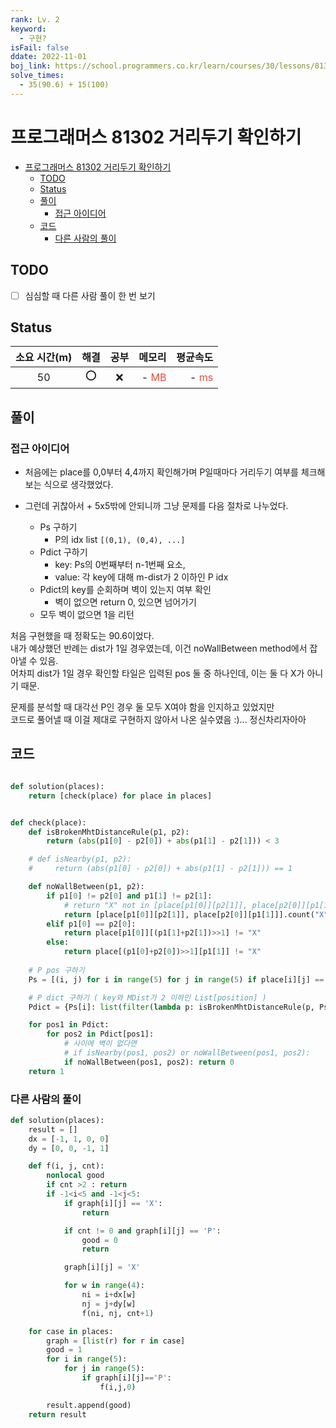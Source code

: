 ```yaml
---
rank: Lv. 2
keyword:
  - 구현?
isFail: false
ddate: 2022-11-01
boj_link: https://school.programmers.co.kr/learn/courses/30/lessons/81302
solve_times:
  - 35(90.6) + 15(100)
---
```


# 프로그래머스 81302 거리두기 확인하기

- [프로그래머스 81302 거리두기 확인하기](#프로그래머스-81302-거리두기-확인하기)
  - [TODO](#todo)
  - [Status](#status)
  - [풀이](#풀이)
    - [접근 아이디어](#접근-아이디어)
  - [코드](#코드)
    - [다른 사람의 풀이](#다른-사람의-풀이)

## TODO
- [ ] 심심할 때 다른 사람 풀이 한 번 보기 

## Status

| 소요 시간(m) | 해결  | 공부  |                                  메모리 |                                평균속도 |
| :----------: | :---: | :---: | --------------------------------------: | --------------------------------------: |
|      50      |   ⭕️   |   ❌   | - <span style="color:#e74c3c">MB</span> | - <span style="color:#e74c3c">ms</span> |


## 풀이

### 접근 아이디어
- 처음에는 place를 0,0부터 4,4까지 확인해가며 P일때마다 거리두기 여부를 체크해보는 식으로 생각했었다.

- 그런데 귀찮아서 + 5x5밖에 안되니까 그냥 문제를 다음 절차로 나누었다.
  - Ps 구하기
    - P의 idx list `[(0,1), (0,4), ...]`
  - Pdict 구하기
    - key: Ps의 0번째부터 n-1번째 요소,
    - value: 각 key에 대해 m-dist가 2 이하인 P idx
  - Pdict의 key를 순회하며 벽이 있는지 여부 확인
    - 벽이 없으면 return 0, 있으면 넘어가기
  - 모두 벽이 없으면 1을 리턴

처음 구현했을 때 정확도는 90.6이었다.    
내가 예상했던 반례는 dist가 1일 경우였는데, 이건 noWallBetween method에서 잡아낼 수 있음.    
어차피 dist가 1일 경우 확인할 타일은 입력된 pos 둘 중 하나인데, 이는 둘 다 X가 아니기 때문.    

문제를 분석할 때 대각선 P인 경우 둘 모두 X여야 함을 인지하고 있었지만    
코드로 풀어낼 때 이걸 제대로 구현하지 않아서 나온 실수였음 :)...
정신차리자아아    


## 코드
```py

def solution(places):
    return [check(place) for place in places]


def check(place):
    def isBrokenMhtDistanceRule(p1, p2):
        return (abs(p1[0] - p2[0]) + abs(p1[1] - p2[1])) < 3

    # def isNearby(p1, p2):
    #     return (abs(p1[0] - p2[0]) + abs(p1[1] - p2[1])) == 1

    def noWallBetween(p1, p2):
        if p1[0] != p2[0] and p1[1] != p2[1]:
            # return "X" not in [place[p1[0]][p2[1]], place[p2[0]][p1[1]]]
            return [place[p1[0]][p2[1]], place[p2[0]][p1[1]]].count("X") != 2
        elif p1[0] == p2[0]:
            return place[p1[0]][(p1[1]+p2[1])>>1] != "X"
        else:
            return place[(p1[0]+p2[0])>>1][p1[1]] != "X"
    
    # P pos 구하기
    Ps = [(i, j) for i in range(5) for j in range(5) if place[i][j] == "P"]

    # P dict 구하기 ( key와 MDist가 2 이하인 List[position] ) 
    Pdict = {Ps[i]: list(filter(lambda p: isBrokenMhtDistanceRule(p, Ps[i]), Ps[i+1:])) for i in range(len(Ps)-1)}

    for pos1 in Pdict:
        for pos2 in Pdict[pos1]:
            # 사이에 벽이 없다면
            # if isNearby(pos1, pos2) or noWallBetween(pos1, pos2):
            if noWallBetween(pos1, pos2): return 0
    return 1
```


### 다른 사람의 풀이
```py
def solution(places):
    result = []
    dx = [-1, 1, 0, 0]
    dy = [0, 0, -1, 1]

    def f(i, j, cnt):
        nonlocal good
        if cnt >2 : return
        if -1<i<5 and -1<j<5:
            if graph[i][j] == 'X':
                return

            if cnt != 0 and graph[i][j] == 'P':
                good = 0
                return

            graph[i][j] = 'X'

            for w in range(4):
                ni = i+dx[w]
                nj = j+dy[w]
                f(ni, nj, cnt+1)

    for case in places:
        graph = [list(r) for r in case]
        good = 1
        for i in range(5):
            for j in range(5):
                if graph[i][j]=='P':
                    f(i,j,0)

        result.append(good)
    return result
```

